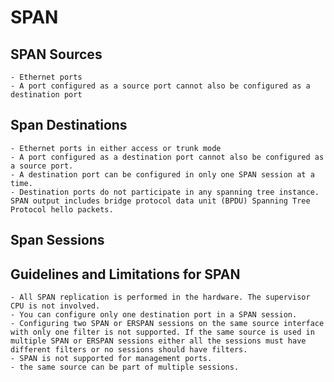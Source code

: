# SPAN

## SPAN Sources
	- Ethernet ports
	- A port configured as a source port cannot also be configured as a destination port

## Span Destinations
	- Ethernet ports in either access or trunk mode
	- A port configured as a destination port cannot also be configured as a source port.
	- A destination port can be configured in only one SPAN session at a time.
	- Destination ports do not participate in any spanning tree instance. SPAN output includes bridge protocol data unit (BPDU) Spanning Tree Protocol hello packets.

## Span Sessions

## Guidelines and Limitations for SPAN
	- All SPAN replication is performed in the hardware. The supervisor CPU is not involved.
	- You can configure only one destination port in a SPAN session.
	- Configuring two SPAN or ERSPAN sessions on the same source interface with only one filter is not supported. If the same source is used in multiple SPAN or ERSPAN sessions either all the sessions must have different filters or no sessions should have filters.
	- SPAN is not supported for management ports.
	- the same source can be part of multiple sessions.
